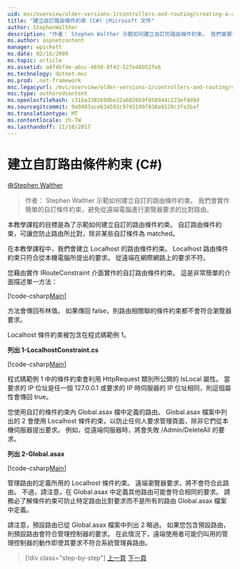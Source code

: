 ```yaml
---
uid: mvc/overview/older-versions-1/controllers-and-routing/creating-a-custom-route-constraint-cs
title: "建立自訂路由條件約束 (C#) |Microsoft 文件"
author: StephenWalther
description: "作者： Stephen Walther 示範如何建立自訂的路由條件約束。 我們會實作簡單的自訂條件約束可以防止路由相符 w..."
ms.author: aspnetcontent
manager: wpickett
ms.date: 02/16/2009
ms.topic: article
ms.assetid: a4f4bf4e-abcc-4650-8f43-527e48b52fe6
ms.technology: dotnet-mvc
ms.prod: .net-framework
msc.legacyurl: /mvc/overview/older-versions-1/controllers-and-routing/creating-a-custom-route-constraint-cs
msc.type: authoredcontent
ms.openlocfilehash: c31ba3382b9dbe22a6826b9f858944c223efdd9d
ms.sourcegitcommit: 9a9483aceb34591c97451997036a9120c3fe2baf
ms.translationtype: MT
ms.contentlocale: zh-TW
ms.lasthandoff: 11/10/2017
---
```

<a name="creating-a-custom-route-constraint-c"></a>建立自訂路由條件約束 (C#)
====================
由[Stephen Walther](https://github.com/StephenWalther)

> 作者： Stephen Walther 示範如何建立自訂的路由條件約束。 我們會實作簡單的自訂條件約束，避免從遠端電腦進行瀏覽器要求的比對路由。


本教學課程的目標是為了示範如何建立自訂的路由條件約束。 自訂路由條件約束，可讓您防止路由所比對，除非某些自訂條件為 matched。

在本教學課程中，我們會建立 Localhost 的路由條件約束。 Localhost 路由條件約束只符合從本機電腦所提出的要求。 從遠端在網際網路上的要求不符。

您藉由實作 IRouteConstraint 介面實作的自訂路由條件約束。 這是非常簡單的介面描述單一方法：

[!code-csharp[Main](creating-a-custom-route-constraint-cs/samples/sample1.cs)]

方法會傳回布林值。 如果傳回 false，則路由相關聯的條件約束都不會符合瀏覽器要求。

Localhost 條件約束被包含在程式碼範例 1。

**列出 1-LocalhostConstraint.cs**

[!code-csharp[Main](creating-a-custom-route-constraint-cs/samples/sample2.cs)]

程式碼範例 1 中的條件約束會利用 HttpRequest 類別所公開的 IsLocal 屬性。 當要求的 IP 位址是任一個 127.0.0.1 或要求的 IP 時伺服器的 IP 位址相同，則這個屬性會傳回 true。

您使用自訂的條件約束內 Global.asax 檔中定義的路由。 Global.asax 檔案中列出的 2 會使用 Localhost 條件約束，以防止任何人要求管理頁面，除非它們從本機伺服器提出要求。 例如，從遠端伺服器時，將會失敗 /Admin/DeleteAll 的要求。

**列出 2-Global.asax**

[!code-csharp[Main](creating-a-custom-route-constraint-cs/samples/sample3.cs)]

管理路由的定義所用的 Localhost 條件約束。 遠端瀏覽器要求，將不會符合此路由。 不過，請注意，在 Global.asax 中定義其他路由可能會符合相同的要求。 請務必了解條件約束可防止特定路由比對要求而不是所有的路由 Global.asax 檔案中定義。

請注意，預設路由已從 Global.asax 檔案中列出 2 略過。 如果您包含預設路由，則預設路由會符合管理控制器的要求。 在此情況下，遠端使用者可能仍叫用的管理控制器的動作即使其要求不符合系統管理員路由。

>[!div class="step-by-step"]
[上一頁](creating-a-route-constraint-cs.md)
[下一頁](asp-net-mvc-controller-overview-vb.md)

